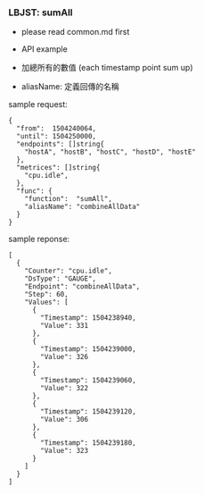 ### LBJST: sumAll

* please read common.md first


* API example
* 加總所有的數值 (each timestamp point sum up)
* aliasName: 定義回傳的名稱

sample request:
```
{
  "from":  1504240064,
  "until": 1504250000,
  "endpoints": []string{
    "hostA", "hostB", "hostC", "hostD", "hostE"
  },
  "metrices": []string{
    "cpu.idle",
  },
  "func": {
    "function":  "sumAll",
    "aliasName": "combineAllData"
  }
}
```
sample reponse:
```
[
  {
    "Counter": "cpu.idle",
    "DsType": "GAUGE",
    "Endpoint": "combineAllData",
    "Step": 60,
    "Values": [
      {
        "Timestamp": 1504238940,
        "Value": 331
      },
      {
        "Timestamp": 1504239000,
        "Value": 326
      },
      {
        "Timestamp": 1504239060,
        "Value": 322
      },
      {
        "Timestamp": 1504239120,
        "Value": 306
      },
      {
        "Timestamp": 1504239180,
        "Value": 323
      }
    ]
  }
]
```
